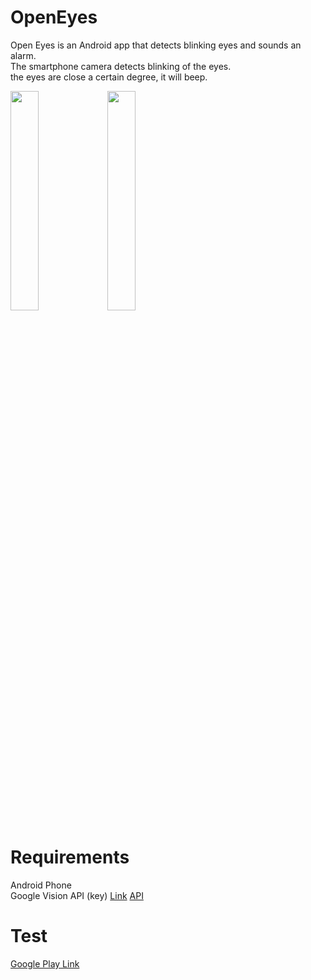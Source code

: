 # OpenEyes
Open Eyes is an Android app that detects blinking eyes and sounds an alarm.<br>
The smartphone camera detects blinking of the eyes.<br>
the eyes are close a certain degree, it will beep.<br>

<img width="30%" height="30%" src="https://lh3.googleusercontent.com/si2ik1T4z6Dyf8tW6MaAA6zUvQI4Ay2xdFKu8XUtcdM1lf0qHcBVb0v5nzsPpmc8SKY=h900-rw">
<img width="30%" height="30%" src="https://lh3.googleusercontent.com/0oV6WcVHkrVMfrvDLAScJCe80IDNvwPbmL6nwuW7wEZnEJzBzrU4_j1ZMIP_M0BY5ia6=h900-rw">

# Requirements
Android Phone<br>
Google Vision API (key) <a href="https://developers.google.com/vision/">Link</a> <a href="https://developers.google.com/android/reference/com/google/android/gms/vision/package-summary">API</a><br>

# Test
<a href="https://play.google.com/store/apps/details?id=com.socialherb.openeyes">Google Play Link </a>
